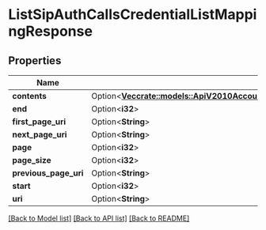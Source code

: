 # ListSipAuthCallsCredentialListMappingResponse

## Properties

Name | Type | Description | Notes
------------ | ------------- | ------------- | -------------
**contents** | Option<[**Vec<crate::models::ApiV2010AccountSipSipDomainSipAuthSipAuthCallsSipAuthCallsCredentialListMapping>**](api.v2010.account.sip.sip_domain.sip_auth.sip_auth_calls.sip_auth_calls_credential_list_mapping.md)> |  | [optional]
**end** | Option<**i32**> |  | [optional]
**first_page_uri** | Option<**String**> |  | [optional]
**next_page_uri** | Option<**String**> |  | [optional]
**page** | Option<**i32**> |  | [optional]
**page_size** | Option<**i32**> |  | [optional]
**previous_page_uri** | Option<**String**> |  | [optional]
**start** | Option<**i32**> |  | [optional]
**uri** | Option<**String**> |  | [optional]

[[Back to Model list]](../README.md#documentation-for-models) [[Back to API list]](../README.md#documentation-for-api-endpoints) [[Back to README]](../README.md)


